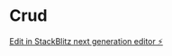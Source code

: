 # Crud

[Edit in StackBlitz next generation editor ⚡️](https://stackblitz.com/~/github.com/daniyalRafiq2/Crud)